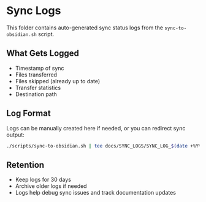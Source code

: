 # Sync Logs

This folder contains auto-generated sync status logs from the `sync-to-obsidian.sh` script.

## What Gets Logged

- Timestamp of sync
- Files transferred
- Files skipped (already up to date)
- Transfer statistics
- Destination path

## Log Format

Logs can be manually created here if needed, or you can redirect sync output:

```bash
./scripts/sync-to-obsidian.sh | tee docs/SYNC_LOGS/SYNC_LOG_$(date +%Y%m%d_%H%M%S).md
```

## Retention

- Keep logs for 30 days
- Archive older logs if needed
- Logs help debug sync issues and track documentation updates